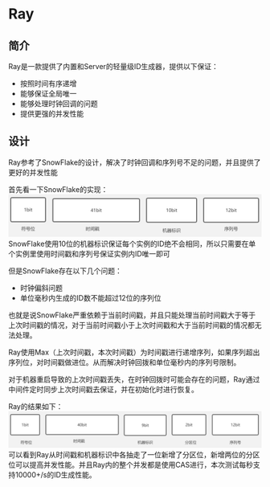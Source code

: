# Ray

## 简介
Ray是一款提供了内置和Server的轻量级ID生成器，提供以下保证：
* 按照时间有序递增
* 能够保证全局唯一
* 能够处理时钟回调的问题
* 提供更强的并发性能

## 设计
Ray参考了SnowFlake的设计，解决了时钟回调和序列号不足的问题，并且提供了更好的并发性能

首先看一下SnowFlake的实现：
![avatar](https://raw.githubusercontent.com/KeshawnVan/Ray/master/image/SnowFlake.png)
SnowFlake使用10位的机器标识保证每个实例的ID绝不会相同，所以只需要在单个实例里使用时间戳和序列号保证实例内ID唯一即可

但是SnowFlake存在以下几个问题：
* 时钟偏斜问题
* 单位毫秒内生成的ID数不能超过12位的序列位

也就是说SnowFlake严重依赖于当前时间戳，并且只能处理当前时间戳大于等于上次时间戳的情况，对于当前时间戳小于上次时间戳和大于当前时间戳的情况都无法处理。

Ray使用Max（上次时间戳，本次时间戳）为时间戳进行递增序列，如果序列超出序列位，对时间戳做进位。从而解决时钟回拨和单位毫秒内的序列号限制。

对于机器重启导致的上次时间戳丢失，在时钟回拨时可能会存在的问题，Ray通过中间件定时同步上次时间戳去保证，并在初始化时进行恢复。

Ray的结果如下：
![avatar](https://raw.githubusercontent.com/KeshawnVan/Ray/master/image/Ray.png)
可以看到Ray从时间戳和机器标识中各抽走了一位新增了分区位，新增两位的分区位可以提高并发性能。并且Ray内的整个并发都是使用CAS进行，本次测试每秒支持10000+/s的ID生成性能。
